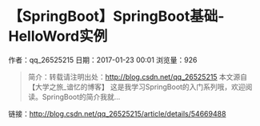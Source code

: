 # 【SpringBoot】SpringBoot基础-HelloWord实例
作者：qq_26525215
日期：2017-01-23 00:01
浏览量：926
> 简介：转载请注明出处：http://blog.csdn.net/qq_26525215
本文源自【大学之旅_谙忆的博客】
这是我学习SpringBoot的入门系列哦，欢迎阅读。SpringBoot的简介我就...

 链接：http://blog.csdn.net/qq_26525215/article/details/54669488
